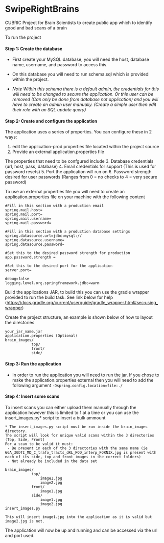 # SwipeRightBrains

  

CUBRIC Project for Brain Scientists to create public app which to identify good and bad scans of a brain

To run the project

  

#### Step 1: Create the database

- First create your MySQL database, you will need the host, database name, username, and password to access this.

- On this database you will need to run schema.sql which is provided within the project. 
- *Note Within this schema there is a default admin, the credentials for this will need to be changed to secure the application. Or this user can be removed (Can only be done from database not application) and you will have to create an admin user manually. (Create a simple user then edit their role with an SQL update query)*

#### Step 2: Create and configure the application
 The application uses a series of properties. You can configure these in 2 ways:
1. edit the application-prod.properties file located within the project source
2. Provide an external application.properties file

The properties that need to be confgured include
3. Database credentials (url, host, pass, database)
4. Email credentials for support (This is used for password resets)
5. Port the application will run on
6. Password strength desired for user passwords (Ranges from 0 = no checks to 4 = very secure password)

To use an external properties file you will need to create an application.properties file on your machine with the following content
````
#Fill in this section with a production email
spring.mail.host=
spring.mail.port=
spring.mail.username=
spring.mail.password=

#Fill in this section with a production database settings
spring.datasource.url=jdbc:mysql://
spring.datasource.username=
spring.datasource.password=

#Set this to the desired password strength for production
app.password.strength = 

#Set this to the desired port for the application
server.port=

debug=false
logging.level.org.springframework.jdbc=warn
````


Build the applications JAR, to build this you can use the gradle wrapper provided to run the build task. See link below for help (https://docs.gradle.org/current/userguide/gradle_wrapper.html#sec:using_wrapper)

Create the project structure, an example is shown below of how to layout the directories
````
your_jar_name.jar
application.properties (Optional)
brain_images/
			top/
			front/
			side/
````

#### Step 3: Run the application

- In order to run the application you will need to run the jar. If you chose to make the application.properties external then you will need to add the following argument ``-Dspring.config.location=file:./``

#### Step 4: Insert some scans
To insert scans you can either upload them manually through the application however this is limited to 1 at a time or you can use the insert_images.py* script to insert a bulk ammount
````
* The insert_images.py script must be run inside the brain_images directory. 
The script will look for unique valid scans within the 3 directories (Top, Side, Front)
For a scan to be valid it must:
 - Be present in each of the 3 directories with the same name (ie 66A_30DTI_MD_C_trafo_tracts_dRL_FOD_interp_FORNIX.jpg is present with each of its side, top and front images in the correct folders)
 - Not already be included in the data set

brain_images/
			top/
				image1.jpg
				image2.jpg
			front/
				image1.jpg
			side/
				image1.jpg
				image2.jpg
insert_images.py

This will insert image1.jpg into the application as it is valid but image2.jpg is not.
````

  
The application will now be up and running and can be accessed via the url and port used.

 